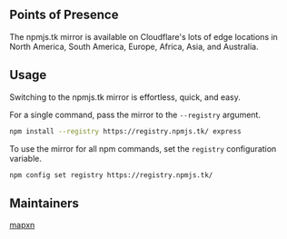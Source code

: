 ## Points of Presence


The npmjs.tk mirror is available on Cloudflare's lots of edge locations in North America, South America, Europe, Africa, Asia, and Australia.

## Usage
Switching to the npmjs.tk mirror is effortless, quick, and easy.

For a single command, pass the mirror to the `--registry` argument.

```bash
npm install --registry https://registry.npmjs.tk/ express
```

To use the mirror for all npm commands, set the `registry` configuration variable.

```bash
npm config set registry https://registry.npmjs.tk/
```

## Maintainers
[mapxn](https://mapxn.ml)
